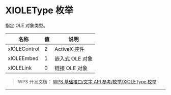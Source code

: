 # XlOLEType 枚举

指定 OLE 对象类型。

| 名称         | 值  | 说明            |
|--------------|-----|-----------------|
| xlOLEControl | 2   | ActiveX 控件    |
| xlOLEEmbed   | 1   | 嵌入式 OLE 对象 |
| xlOLELink    | 0   | 链接 OLE 对象   |

> WPS 开发文档： [WPS 基础接口/文字 API 参考/枚举/XlOLEType 枚举](https://qn.cache.wpscdn.cn/encs/doc/office_v19/topics/WPS%20%E5%9F%BA%E7%A1%80%E6%8E%A5%E5%8F%A3/%E6%96%87%E5%AD%97%20API%20%E5%8F%82%E8%80%83/%E6%9E%9A%E4%B8%BE/XlOLEType%20%E6%9E%9A%E4%B8%BE.html)

------------------------------------------------------------------------
